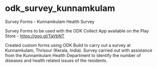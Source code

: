 # odk_survey_kunnamkulam
Survey Forms - Kunnamkulam Health Survey

Survey Forms to be used with the ODK Collect App available on the Play Store - https://goo.gl/TaVbNT

Created custom forms using ODK Build to carry out a survey at Kunnamkulam, Thrissur (Kerala, India). Survey carried out with assistance from the Kunnamkulam Health Department to identify the number of diseases and health related issues of the residents.

